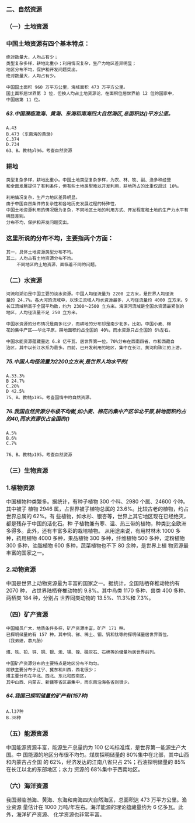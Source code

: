 ### 二、自然资源
### （一）土地资源
### 中国土地资源有四个基本特点：
    绝对数量大，人均占有少；
    类型复杂多样，耕地比重小；利用情况复杂，生产力地区差异明显；
    地区分布不均，保护和开发问题突出。
    绝对数量大，人均占有少。

    中国国土面积 960 万平方公里，海域面积 473 万平方公里。
    国土面积居世界第 3 位，但按人均占土地资源论，在面积位居世界前 12 位的国家中，
    中国居第 11 位。

##### 63.中国濒临渤海、黄海、东海和南海四大自然海区,总面积达()平方公里。
    A.43
    B.473 (东南海的黄渤)
    C.374
    D.734
    63、B。教材pl96。考查自然资源    

### 耕地
    类型复杂多样，耕地比重小。中国土地类型复杂多样，为农、林、牧、副、渔多种经营
    和全面发展提供了有利条件，但有些土地类型难以开发利用，耕地所占的比重仅超过 10%。
    
    利用情况复杂，生产力地区差异明显。
    由于中国自然条件的复杂性和各地历史发展过程的特殊性，
    中国土地资源利用的情况极为复杂，不同地区土地的利用方式、开发程度和土地的生产力水平有明显差别。
    分布不均，保护和开发问题突出。

### 这里所说的分布不均，主要指两个方面：
    其一，具体土地资源类型分布不均。
    其二，人均占有土地资源分布不均。
        不同地区的土地资源，面临着不同的问题。
        
### （二）水资源
    河流和湖泊是中国主要的淡水资源。中国人均径流量为 2200 立方米，是世界人均径流
    量的 24.7%。各大河的流域中，以珠江流域人均水资源最多，人均径流量约 4000 立方米。9
    长江流域稍高于全国平均数，约为 2300～2500 立方米。海滦河流域是全国水资源最紧张的
    地区，人均径流量不足 250 立方米。
    
    中国水资源的分布情况是南多北少，而耕地的分布却是南少北多。比如，中国小麦、棉
    花的集中产区——华北平原，耕地面积约占全国的 40%，而水资源只占全国的 6%左右。
    
    中国水能资源蕴藏量达 6.8 亿千瓦，居世界第一位。70%分布在西南四省、市和西藏自
    治区，其中以长江水系为最多。目前，已开发利用的地区，集中在长江、黄河和珠江的上游。

##### 75.中国人均径流量为2200立方米,是世界人均水平的(
    A.33.3%
    B 24.7%
    C.20%
    D 42.5%
    75、B。教材p195。考查国情中的自然资源。

##### 76.我国自然资源分布极不均衡,如小麦、棉花的集中产区华北平原,耕地面积约占的40,而水资源仅占全国的()
    A.5%
    B.6%
    C.7%
    
    76、B。教材p195。考查自然资源


### （三）生物资源
### 1.植物资源
中国植物种类繁多。据统计，有种子植物 300 个科、2980 个属、24600 个种。其中被子
植物 2946 属，占世界被子植物总属的 23.6%。比较古老的植物，约占世界总属的 62%。有
些植物，如水杉、银杏等，世界上其它地区现在已经绝灭，都是残存于中国的活化石。种
子植物兼有寒、温、热三带的植物，种类比全欧洲多得多。此外，还有丰富多彩的栽培植物。
从用途来说，有用材林木 1000 多种，药用植物 4000 多种，果品植物 300 多种，纤维植物
500 多种，淀粉植物 300 多种，油脂植物 600 多种，蔬菜植物也不下 80 余种，是世界上植
物资源最丰富的国家之一。
### 2.动物资源
中国是世界上动物资源最为丰富的国家之一。据统计，全国陆栖脊椎动物约有 2070 种，
占世界陆栖脊椎动物的 9.8%。其中鸟类 1170 多种、兽类 400 多种、两栖类 184 种，分别占
世界同类动物的 13.5%、11.3%和 7.3%。

### （四）矿产资源
    中国幅员广大，地质条件多样，矿产资源丰富，矿产 171 种。
    已探明储量的有 157 种。其中钨、锑、稀土、钼、钒和钛等的探明储量居世界首位。
    （我弟媳，慕凡胎）
    
    煤、铁、铅、锌、铜、银、汞、锡、镍、磷灰石、石棉等的储量均居世界前列。
    
    中国矿产资源分布的主要特点是地区分布不均匀。
    如铁主要分布于辽宁、冀东和川西，西北很少；
    煤主要分布在华北、西北、东北和西南区，
    其中山西、内蒙古、新疆等省区最集中，而东南沿海各省则很少。


##### 64.我国己探明储量的矿产有(157种)
    A.l37种
    B.38种
    

### （五）能源资源
中国能源资源丰富，能源生产总量约为 100 亿吨标准煤，是世界第一能源生产大国。中
国能源的地区分布很不均匀。煤炭探明储量的 80%集中在北部，其中山西和内蒙古占全国
的 62%，经济发达的江南八省只占 2%；石油探明储量的 85%在长江以北的东部地区；水力
资源的 68%集中于西南地区。

### （六）海洋资源
我国濒临渤海、黄海、东海和南海四大自然海区，总面积达 473 万平方公里。渔业资源
量估计在 1000 万吨/年左右。海洋能源的理论蕴藏量约为 6 亿多瓦。此外，海洋矿产资源、
化学资源也非常丰富。